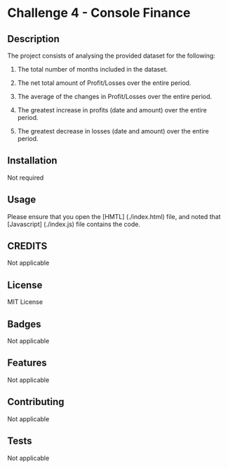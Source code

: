 # Challenge 4 - Console Finance
## Description
The project consists of analysing the provided dataset for the following:

1. The total number of months included in the dataset.

2. The net total amount of Profit/Losses over the entire period.

3. The average of the changes in Profit/Losses over the entire period.

4. The greatest increase in profits (date and amount) over the entire period.

5. The greatest decrease in losses (date and amount) over the entire period.
## Installation
Not required
## Usage
Please ensure that you open the [HMTL] (./index.html) file, and noted that [Javascript] (./index.js) file contains the code.
## CREDITS
Not applicable
## License
MIT License
## Badges
Not applicable
## Features
Not applicable
## Contributing
Not applicable
## Tests
Not applicable


